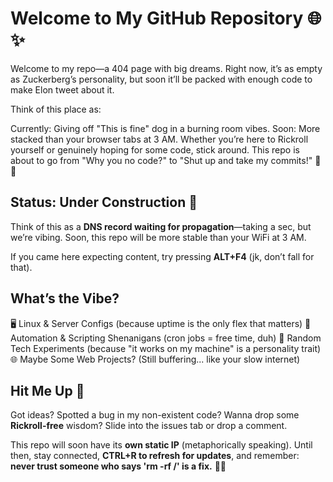 # Welcome to My GitHub Repository 🌐✨

Welcome to my repo—a 404 page with big dreams. Right now, it’s as empty as Zuckerberg’s personality, but soon it’ll be packed with enough code to make Elon tweet about it.

Think of this place as:

Currently: Giving off "This is fine" dog in a burning room vibes.
Soon: More stacked than your browser tabs at 3 AM.
Whether you’re here to Rickroll yourself or genuinely hoping for some code, stick around. This repo is about to go from "Why you no code?" to "Shut up and take my commits!" 🚀🔥

## Status: **Under Construction** 🚧
Think of this as a **DNS record waiting for propagation**—taking a sec, but we’re vibing. Soon, this repo will be more stable than your WiFi at 3 AM. 

If you came here expecting content, try pressing **ALT+F4** (jk, don’t fall for that). 

## What’s the Vibe?
🖥️ Linux & Server Configs (because uptime is the only flex that matters)
🤖 Automation & Scripting Shenanigans (cron jobs = free time, duh)
🎲 Random Tech Experiments (because "it works on my machine" is a personality trait)
🌐 Maybe Some Web Projects? (Still buffering... like your slow internet)

## Hit Me Up 💬
Got ideas? Spotted a bug in my non-existent code? Wanna drop some **Rickroll-free** wisdom? Slide into the issues tab or drop a comment.

This repo will soon have its **own static IP** (metaphorically speaking). Until then, stay connected, **CTRL+R to refresh for updates**, and remember: **never trust someone who says 'rm -rf /' is a fix.** 🚀🔥


